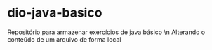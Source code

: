 # dio-java-basico
Repositório para armazenar exercícios de java básico
\n Alterando o conteúdo de um arquivo de forma local